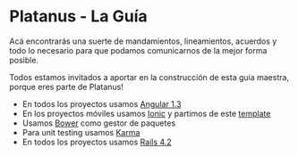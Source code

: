 Platanus - La Guía
=========

Acá encontrarás una suerte de mandamientos, lineamientos, acuerdos y todo lo necesario para que podamos comunicarnos de la mejor forma posible.

Todos estamos invitados a aportar en la construcción de esta guia maestra, porque eres parte de Platanus!

* En todos los proyectos usamos [Angular 1.3](/contenido/angular.md)
* En los proyectos móviles usamos [Ionic](/contenido/ionic.md) y partimos de este [template](https://github.com/platanus/generator-platanus-ionic)
* Usamos [Bower](/contenido/bower.md) como gestor de paquetes
* Para unit testing usamos [Karma](/contenido/karma.md)
* En todos los proyectos usamos [Rails 4.2](/contenido/rails.md)
